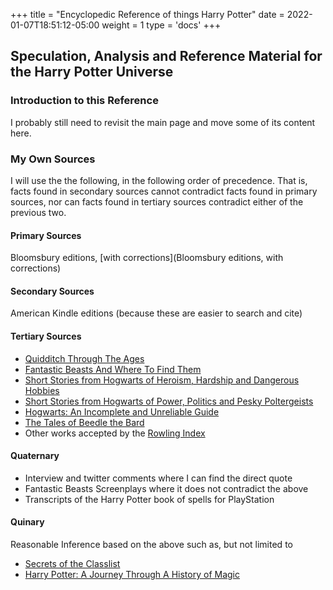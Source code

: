+++
title = "Encyclopedic Reference of things Harry Potter"
date = 2022-01-07T18:51:12-05:00
weight = 1
type = 'docs'
+++

## Speculation, Analysis and Reference Material for the Harry Potter Universe

### Introduction to this Reference

I probably still need to revisit the main page and move some of its content here. 

### My Own Sources

I will use the the following, in the following order of precedence.  That is, facts found in secondary sources cannot contradict facts found in primary sources, nor can facts found in tertiary sources contradict either of the previous two. 

#### Primary Sources 
Bloomsbury editions, [with corrections](Bloomsbury editions, with corrections)

#### Secondary Sources
American Kindle editions (because these are easier to search and cite)

#### Tertiary Sources
* [Quidditch Through The Ages](https://www.goodreads.com/book/show/111450.Quidditch_Through_the_Ages)
* [Fantastic Beasts And Where To Find Them](https://www.goodreads.com/book/show/41899.Fantastic_Beasts_and_Where_to_Find_Them)
* [Short Stories from Hogwarts of Heroism, Hardship and Dangerous Hobbies](https://www.goodreads.com/book/show/31538635-short-stories-from-hogwarts-of-heroism-hardship-and-dangerous-hobbies)
* [Short Stories from Hogwarts of Power, Politics and Pesky Poltergeists](https://www.goodreads.com/book/show/31538614-short-stories-from-hogwarts-of-power-politics-and-pesky-poltergeists)
* [Hogwarts: An Incomplete and Unreliable Guide](https://www.goodreads.com/book/show/31538647-hogwarts)
* [The Tales of Beedle the Bard](https://www.goodreads.com/book/show/3950967-the-tales-of-beedle-the-bard)
* Other works accepted by the [Rowling Index](https://www.rowlingindex.org/)

#### Quaternary
* Interview and twitter comments where I can find the direct quote
* Fantastic Beasts Screenplays where it does not contradict the above
* Transcripts of the Harry Potter book of spells for PlayStation

#### Quinary
Reasonable Inference based on the above such as, but not limited to
* [Secrets of the Classlist](https://www.goodreads.com/book/show/25464490-secrets-of-the-classlist)
* [Harry Potter: A Journey Through A History of Magic](https://www.goodreads.com/book/show/36068753-harry-potter)


